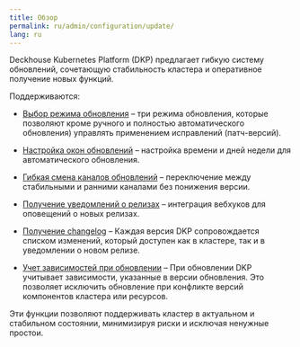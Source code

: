 ```yaml
---
title: Обзор
permalink: ru/admin/configuration/update/
lang: ru
---
```


Deckhouse Kubernetes Platform (DKP) предлагает гибкую систему обновлений, сочетающую стабильность кластера и оперативное получение новых функций.

Поддерживаются:

- [Выбор режима обновления](configuration.html#режимы-обновления) – три режима обновления, которые позволяют кроме ручного и полностью автоматического обновления) управлять применением исправлений (патч-версий).

- [Настройка окон обновлений](configuration.html#окна-обновлений) – настройка времени и дней недели для автоматического обновления.

- [Гибкая смена каналов обновлений](../../../architecture/updating.html#каналы-обновлений) – переключение между стабильными и ранними каналами без понижения версии.

- [Получение уведомлений о релизах](notifications.html#настройка-уведомлений) – интеграция вебхуков для оповещений о новых релизах.

- [Получение changelog](../../../architecture/updating.html#получение-истории-изменений-changelog) – Каждая версия DKP сопровождается списком изменений, который доступен как в кластере, так и в уведомлении о новом релизе.

- [Учет зависимостей при обновлении](../../../architecture/updating.html#проверка-зависимостей-при-обновлении) – При обновлении DKP учитывает зависимости, указанные в версии обновления. Это позволяет исключить обновление при конфликте версий компонентов кластера или ресурсов.

Эти функции позволяют поддерживать кластер в актуальном и стабильном состоянии, минимизируя риски и исключая ненужные простои.
